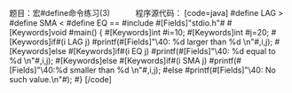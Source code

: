 题目：宏#define命令练习(3)　　　
程序源代码：
[code=java]
#define LAG >
#define SMA <
#define EQ ==
#include #[Fields]"stdio.h"#
#[Keywords]void #main()
{ 
	#[Keywords]int #i=10;
	#[Keywords]int #j=20;
	#[Keywords]if#(i LAG j)
		#printf(#[Fields]"\40: %d larger than %d \n"#,i,j);
	#[Keywords]else #[Keywords]if#(i EQ j)
		#printf(#[Fields]"\40: %d equal to %d \n"#,i,j);
	#[Keywords]else #[Keywords]if#(i SMA j)
		#printf(#[Fields]"\40:%d smaller than %d \n"#,i,j);
	#else
		#printf(#[Fields]"\40: No such value.\n"#);
#}
[/code]